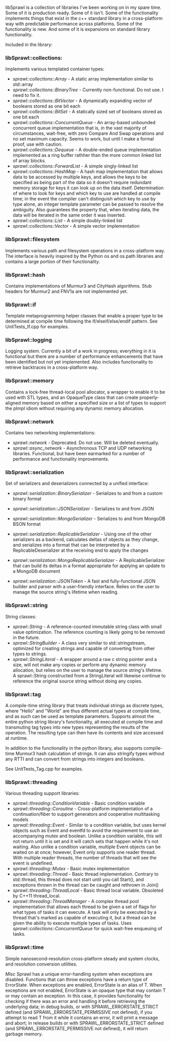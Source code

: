 libSprawl is a collection of libraries I've been working on in my spare time. Some of it is production ready. Some of it isn't. Some of the functionality implements things that exist in the c++ standard library in a cross-platform way with predictable performance across platforms. Some of the functionality is new. And some of it is expansions on standard library functionality.

Included in the library:

### **libSprawl::collections:**
Implements various templated container types:
- _sprawl::collections::Array_ - A static array implementation similar to std::array
- _sprawl::collections::BinaryTree_ - Currently non-functional. Do not use. I need to fix it.
- _sprawl::collections::BitVector_ - A dynamically expanding vector of booleans stored as one bit each
- _sprawl::collections::BitSet_ - A statically sized set of booleans stored as one bit each
- _sprawl::collections::ConcurrentQueue_ - An array-based unbounded concurrent queue implementation that is, in the vast majority of circumstances, wait-free, with zero Compare And Swap operations and no set maximum capacity. Seems to work, but until I make a formal proof, use with caution.
- _sprawl::collections::Dequeue_ - A double-ended queue implementation implemented as a ring buffer rathher than the more common linked list of array blocks.
- _sprawl::collections::ForwardList_ - A simple singly-linked list
- _sprawl::collections::HashMap_ - A hash map implementation that allows data to be accessed by multiple keys, and allows the keys to be specified as being part of the data so it doesn't require redundant memory storage for keys it can look up on the data itself. Determination of where to look for keys and which key to use are handled at compile time; in the event the compiler can't distinguish which key to use by type alone, an integer template parameter can be passed to resolve the ambiguity. Also guarantees the property that, when iterating data, the data will be iterated in the same order it was inserted.
- _sprawl::collections::List_ - A simple doubly-linked list
- _sprawl::collections::Vector_ - A simple vector implementation

### **libSprawl::filesystem**
Implements various path and filesystem operations in a cross-platform way. The interface is heavily inspired by the Python os and os.path libraries and contains a large portion of their functionality.

### **libSprawl::hash**
Contains implementations of Murmur3 and CityHash algorithms. Stub headers for Murmur2 and FNV1a are not implemented yet.

### **libSprawl::if**
Template metaprogramming helper classes that enable a proper type to be determined at compile time following the if/elseif/else/endif pattern. See UnitTests_If.cpp for examples.

### **libSprawl::logging**
Logging system. Currently a bit of a work in progress; everything in it is functional but there are a number of performance enhancements that have been identified but not yet implemented. Also includes functionality to retrieve backtraces in a cross-platform way.

### **libSprawl::memory**
Contains a lock-free thread-local pool allocator, a wrapper to enable it to be used with STL types, and an OpaqueType class that can create properly-aligned memory based on either a specified size or a list of types to support the pImpl idiom without requiring any dynamic memory allocation.

### **libSprawl::network**
Contains two networking implementations:
- _sprawl::network_ - Deprecated. Do not use. Will be deleted eventually.
- _sprawl::async_network_ - Asynchronous TCP and UDP networking libraries. Functional, but have been earmarked for a number of performance and functionality improvements.

### **libSprawl::serialization**
Set of serializers and deserializers connected by a unified interface:
- _sprawl::serialization::BinarySerializer_ - Serializes to and from a custom binary format
- _sprawl::serialization::JSONSerializer_ - Serializes to and from JSON
- _sprawl::serialization::MongoSerializer_ - Serializes to and from MongoDB BSON format
- _sprawl::serialization::ReplicableSerializer_ - Using one of the other serializers as a backend, calculates deltas of objects as they change, and serializes into a format that can be interpreted by a ReplicableDeserializer at the receiving end to apply the changes
- _sprawl::serialization::MongoReplicableSerializer_ - A ReplicableSerializer that can build its deltas in a format appropriate for applying an update to a MongoDB document

- _sprawl::serialization::JSONToken_ - A fast and fully-functional JSON builder and parser with a user-friendly interface. Relies on the user to manage the source string's lifetime when reading.

### **libSprawl::string**
String classes:
- _sprawl::String_ - A reference-counted immutable string class with small value optimization. The reference counting is likely going to be removed in the future.
- _sprawl::StringBuilder_ - A class very similar to std::stringstream, optimized for creating strings and capable of converting from other types to strings.
- _sprawl::StringLiteral_ - A wrapper around a raw c string pointer and a size, will not make any copies or perform any dynamic memory allocation, but relies on the user to manage the source string's lifetime. A sprawl::String constructed from a StringLiteral will likewise continue to reference the original source string without doing any copies.

### **libSprawl::tag**
A compile-time string library that treats individual strings as discrete types, where "Hello" and "World" are thus different actual types at compile time, and as such can be used as template parameters. Supports almost the entire python string library's functionality, all executed at compile time and transmuting tag types into new types representing the results of the operation. The resulting type can then have its contents and size accessed at runtime.

In addition to the functionality in the python library, also supports compile-time Murmur3 hash calculation of strings. It can also stringify types without any RTTI and can convert from strings into integers and booleans.

See UnitTests_Tag.cpp for examples.

### **libSprawl::threading**
Various threading support libraries:
- _sprawl::threading::ConditionVariable_ - Basic condition variable
- _sprawl::threading::Coroutine_ - Cross-platform implementation of a continuation/fiber to support generators and cooperative multitasking models
- _sprwal::threading::Event_ - Similar to a condition variable, but uses kernel objects such as Event and eventfd to avoid the requirement to use an accompanying mutex and boolean. Unlike a condition variable, this will not return until it is set and it will catch sets that happen while it's not waiting. Also unlike a condition variable, multiple Event objects can be waited on at once; however, Event only supports one reader thread. With multiple reader threads, the number of threads that will see the event is undefined.
- _sprawl::threading::Mutex_ - Basic mutex implementation
- _sprawl::threading::Thread_ - Basic thread implementation. Contrary to std::thread, this thread does not start until you call Start(), and exceptions thrown in the thread can be caught and rethrown in Join()
- _sprawl::threading::ThreadLocal_ - Basic thread local variable. Obsoleted by C++11 thread_local.
- _sprawl::threading::ThreadManager_ - A complex thread pool implementation that allows each thread to be given a set of flags for what types of tasks it can execute. A task will only be executed by a thread that's marked as capable of executing it, but a thread can be given the ability to execute multiple types of tasks. Uses _sprawl::collections::ConcurrentQueue_ for quick wait-free enqueuing of tasks.

### **libSprawl::time**
Simple nanosecond-resolution cross-platform steady and system clocks, and resolution conversion utilities.

*Misc*
Sprawl has a unique error-handling system when exceptions are disabled. Functions that can throw exceptions have a return type of ErrorState<T>. When exceptions are enabled, ErrorState<T> is an alias of T. When exceptions are not enabled, ErrorState<T> is an opaque type that may contain T or may contain an exception. In this case, it provides functionality for checking if there was an error and handling it before retrieving the underlying data; in debug builds, or with SPRAWL_ERRORSTATE_STRICT defined (and SPRAWL_ERRORSTATE_PERMISSIVE not defined), if you attempt to read T from it while it contains an error, it will print a message and abort; in release builds or with SPRAWL_ERRORSTATE_STRICT defined (and SPRAWL_ERRORSTATE_PERMISSIVE not defined), it will return garbage memory.